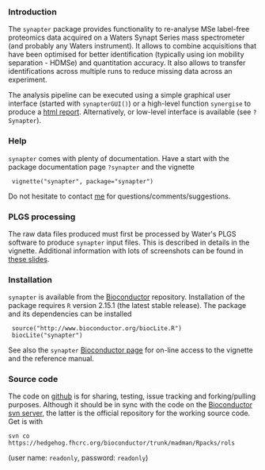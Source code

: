 ### Introduction

The `synapter` package provides functionality to re-analyse MSe label-free proteomics data acquired on a Waters Synapt Series mass spectrometer (and probably any Waters instrument). It allows to combine acquisitions that have been optimised for better identification (typically using ion mobility separation - HDMSe) and quantitation accuracy. It also allows to transfer identifications across multiple runs to reduce missing data across an experiment. 

The analysis pipeline can be executed using a simple graphical user interface (started with `synapterGUI()`) or a high-level function `synergise` to produce a [html report](http://proteome.sysbiol.cam.ac.uk/lgatto/synapter/Report/index.html). Alternatively, or low-level interface is available (see `?Synapter`).

### Help

`synapter` comes with plenty of documentation. Have a start with the package documentation page `?synapter` and the vignette 

     vignette("synapter", package="synapter")

Do not hesitate to contact [me](http://proteome.sysbiol.cam.ac.uk/lgatto/) for questions/comments/suggestions.

### PLGS processing

The raw data files produced must first be processed by Water's PLGS software to produce `synapter` input files. This is described in details in the vignette. Additional information with lots of screenshots can be found in [these slides](http://proteome.sysbiol.cam.ac.uk/lgatto/synapter/PLGS_Data_Processing.pdf).

### Installation
`synapter` is available from the [Bioconductor](http://www.bioconductor.org) repository. Installation of the package requires `R` version 2.15.1 (the latest stable release). The package and its dependencies can be installed

     source("http://www.bioconductor.org/biocLite.R")
     biocLite("synapter")

See also the `synapter` [Bioconductor page](http://bioconductor.org/packages/devel/bioc/html/synapter.html) for on-line access to the vignette and the reference manual.


### Source code

The code on [github](https://github.com/lgatto/synapter/) is for sharing, testing, issue tracking and forking/pulling purposes. Although it should be in sync with the code on the [Bioconductor svn server](https://hedgehog.fhcrc.org/bioconductor/trunk/madman/Rpacks/), the latter is the official repository for the working source code. Get is with

    svn co https://hedgehog.fhcrc.org/bioconductor/trunk/madman/Rpacks/rols

(user name: `readonly`, password: `readonly`)
